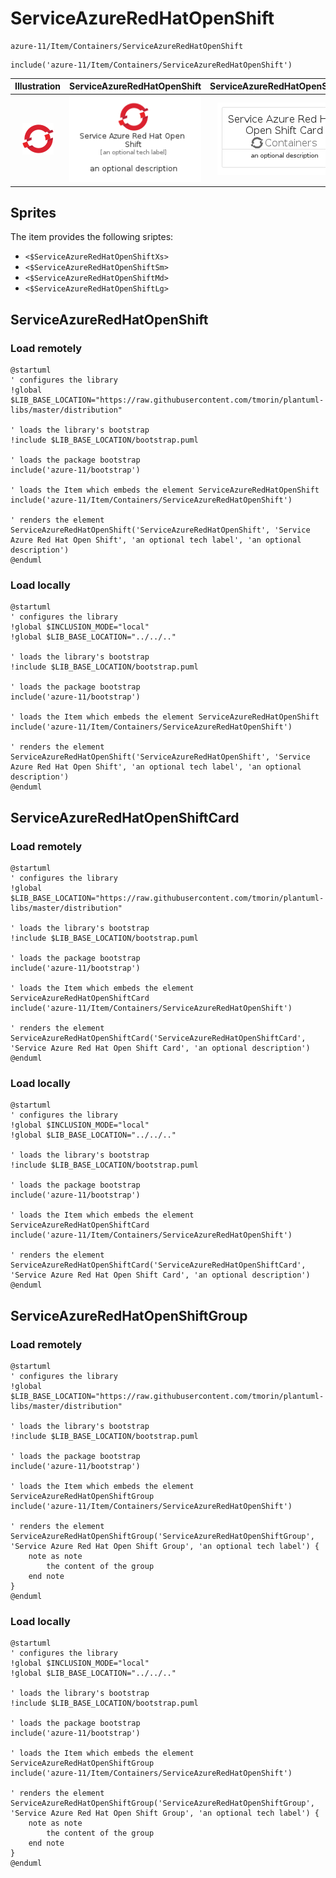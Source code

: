 # ServiceAzureRedHatOpenShift


```text
azure-11/Item/Containers/ServiceAzureRedHatOpenShift
```

```text
include('azure-11/Item/Containers/ServiceAzureRedHatOpenShift')
```



| Illustration | ServiceAzureRedHatOpenShift | ServiceAzureRedHatOpenShiftCard | ServiceAzureRedHatOpenShiftGroup |
| :---: | :---: | :---: | :---: |
| ![illustration for Illustration](../../../azure-11/Item/Containers/ServiceAzureRedHatOpenShift.png) | ![illustration for ServiceAzureRedHatOpenShift](../../../azure-11/Item/Containers/ServiceAzureRedHatOpenShift.Local.png) | ![illustration for ServiceAzureRedHatOpenShiftCard](../../../azure-11/Item/Containers/ServiceAzureRedHatOpenShiftCard.Local.png) | ![illustration for ServiceAzureRedHatOpenShiftGroup](../../../azure-11/Item/Containers/ServiceAzureRedHatOpenShiftGroup.Local.png) |



## Sprites
The item provides the following sriptes:

- `<$ServiceAzureRedHatOpenShiftXs>`
- `<$ServiceAzureRedHatOpenShiftSm>`
- `<$ServiceAzureRedHatOpenShiftMd>`
- `<$ServiceAzureRedHatOpenShiftLg>`





## ServiceAzureRedHatOpenShift

### Load remotely
```plantuml
@startuml
' configures the library
!global $LIB_BASE_LOCATION="https://raw.githubusercontent.com/tmorin/plantuml-libs/master/distribution"

' loads the library's bootstrap
!include $LIB_BASE_LOCATION/bootstrap.puml

' loads the package bootstrap
include('azure-11/bootstrap')

' loads the Item which embeds the element ServiceAzureRedHatOpenShift
include('azure-11/Item/Containers/ServiceAzureRedHatOpenShift')

' renders the element
ServiceAzureRedHatOpenShift('ServiceAzureRedHatOpenShift', 'Service Azure Red Hat Open Shift', 'an optional tech label', 'an optional description')
@enduml
```

### Load locally
```plantuml
@startuml
' configures the library
!global $INCLUSION_MODE="local"
!global $LIB_BASE_LOCATION="../../.."

' loads the library's bootstrap
!include $LIB_BASE_LOCATION/bootstrap.puml

' loads the package bootstrap
include('azure-11/bootstrap')

' loads the Item which embeds the element ServiceAzureRedHatOpenShift
include('azure-11/Item/Containers/ServiceAzureRedHatOpenShift')

' renders the element
ServiceAzureRedHatOpenShift('ServiceAzureRedHatOpenShift', 'Service Azure Red Hat Open Shift', 'an optional tech label', 'an optional description')
@enduml
```

## ServiceAzureRedHatOpenShiftCard

### Load remotely
```plantuml
@startuml
' configures the library
!global $LIB_BASE_LOCATION="https://raw.githubusercontent.com/tmorin/plantuml-libs/master/distribution"

' loads the library's bootstrap
!include $LIB_BASE_LOCATION/bootstrap.puml

' loads the package bootstrap
include('azure-11/bootstrap')

' loads the Item which embeds the element ServiceAzureRedHatOpenShiftCard
include('azure-11/Item/Containers/ServiceAzureRedHatOpenShift')

' renders the element
ServiceAzureRedHatOpenShiftCard('ServiceAzureRedHatOpenShiftCard', 'Service Azure Red Hat Open Shift Card', 'an optional description')
@enduml
```

### Load locally
```plantuml
@startuml
' configures the library
!global $INCLUSION_MODE="local"
!global $LIB_BASE_LOCATION="../../.."

' loads the library's bootstrap
!include $LIB_BASE_LOCATION/bootstrap.puml

' loads the package bootstrap
include('azure-11/bootstrap')

' loads the Item which embeds the element ServiceAzureRedHatOpenShiftCard
include('azure-11/Item/Containers/ServiceAzureRedHatOpenShift')

' renders the element
ServiceAzureRedHatOpenShiftCard('ServiceAzureRedHatOpenShiftCard', 'Service Azure Red Hat Open Shift Card', 'an optional description')
@enduml
```

## ServiceAzureRedHatOpenShiftGroup

### Load remotely
```plantuml
@startuml
' configures the library
!global $LIB_BASE_LOCATION="https://raw.githubusercontent.com/tmorin/plantuml-libs/master/distribution"

' loads the library's bootstrap
!include $LIB_BASE_LOCATION/bootstrap.puml

' loads the package bootstrap
include('azure-11/bootstrap')

' loads the Item which embeds the element ServiceAzureRedHatOpenShiftGroup
include('azure-11/Item/Containers/ServiceAzureRedHatOpenShift')

' renders the element
ServiceAzureRedHatOpenShiftGroup('ServiceAzureRedHatOpenShiftGroup', 'Service Azure Red Hat Open Shift Group', 'an optional tech label') {
    note as note
        the content of the group
    end note
}
@enduml
```

### Load locally
```plantuml
@startuml
' configures the library
!global $INCLUSION_MODE="local"
!global $LIB_BASE_LOCATION="../../.."

' loads the library's bootstrap
!include $LIB_BASE_LOCATION/bootstrap.puml

' loads the package bootstrap
include('azure-11/bootstrap')

' loads the Item which embeds the element ServiceAzureRedHatOpenShiftGroup
include('azure-11/Item/Containers/ServiceAzureRedHatOpenShift')

' renders the element
ServiceAzureRedHatOpenShiftGroup('ServiceAzureRedHatOpenShiftGroup', 'Service Azure Red Hat Open Shift Group', 'an optional tech label') {
    note as note
        the content of the group
    end note
}
@enduml
```

